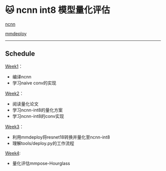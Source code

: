 # 🐱 ncnn int8 模型量化评估

[ncnn](https://github.com/Tencent/ncnn)

[mmdeploy](https://github.com/open-mmlab/mmdeploy) 

---

## Schedule

[Week1](week1/README.md)：
- 编译ncnn
- 学习naive conv的实现

[Week2](week2/README.md)：
- 阅读量化论文
- 学习ncnn-int8的量化方案
- 学习ncnn-int8的conv实现

[Week3](week3/README.md)：
- 利用mmdeploy将resnet18转换并量化至ncnn-int8
- 理解tools/deploy.py的工作流程

[Week4](week4/README.md):
- 量化评估mmpose-Hourglass